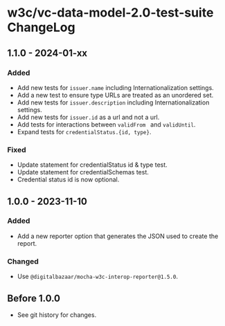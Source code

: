 # w3c/vc-data-model-2.0-test-suite ChangeLog

## 1.1.0 - 2024-01-xx

### Added
- Add new tests for `issuer.name` including Internationalization settings.
- Add a new test to ensure type URLs are treated as an unordered set.
- Add new tests for `issuer.description` including Internationalization settings.
- Add new tests for `issuer.id` as a url and not a url.
- Add tests for interactions between `validFrom ` and `validUntil`.
- Expand tests for `credentialStatus.{id, type}`.

### Fixed
- Update statement for credentialStatus id & type test.
- Update statement for credentialSchemas test.
- Credential status id is now optional.

## 1.0.0 - 2023-11-10

### Added
- Add a new reporter option that generates the JSON used to create the report.

### Changed
- Use `@digitalbazaar/mocha-w3c-interop-reporter@1.5.0`.

## Before 1.0.0

- See git history for changes.
